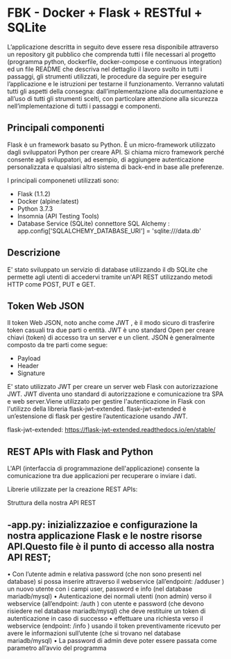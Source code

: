 # FBK - Docker + Flask + RESTful + SQLite

L’applicazione descritta in seguito deve essere resa disponibile attraverso un repository git pubblico che comprenda tutti i file necessari al progetto (programma python, dockerfile, docker-compose e continuous integration) ed un file README che descriva nel dettaglio il lavoro svolto in tutti i passaggi, gli strumenti utilizzati, le procedure da seguire per eseguire l’applicazione e le istruzioni per testarne il funzionamento.
Verranno valutati tutti gli aspetti della consegna: dall’implementazione alla documentazione e all’uso di tutti gli strumenti scelti, con particolare attenzione alla sicurezza nell’implementazione di tutti i passaggi e componenti.

## Principali componenti 

Flask è un framework basato su Python. È un micro-framework utilizzato dagli sviluppatori Python per creare API. Si chiama micro framework perché consente agli sviluppatori, ad esempio, di aggiungere autenticazione personalizzata e qualsiasi altro sistema di back-end in base alle preferenze.

I principali componeneti utilizzati sono:

- Flask (1.1.2)
- Docker (alpine:latest) 
- Python 3.7.3
- Insomnia (API Testing Tools) 
- Database Service (SQLite) connettore SQL Alchemy : app.config['SQLALCHEMY_DATABASE_URI'] = 'sqlite:///data.db'

## Descrizione 

E' stato sviluppato un servizio di database utilizzando il db SQLite che permette agli utenti di accedervi tramite un'API REST utilizzando metodi HTTP come POST, PUT e GET. 


## Token Web JSON 

Il token Web JSON, noto anche come JWT , è il modo sicuro di trasferire token casuali tra due parti o entità. JWT è uno standard Open per creare chiavi (token) di accesso tra un server e un client.
JSON è generalmente composto da tre parti come segue: 

- Payload
- Header
- Signature

E' stato utilizzato JWT per creare un server web Flask con autorizzazione JWT. JWT diventa uno standard di autorizzazione e comunicazione tra SPA e web server.Viene utilizzato per gestire l'autenticazione in Flask con l'utilizzo della libreria flask-jwt-extended. flask-jwt-extended è un’estensione di flask per gestire l’autenticazione usando JWT.

flask-jwt-extended:  https://flask-jwt-extended.readthedocs.io/en/stable/

## REST APIs with Flask and Python

L'API (interfaccia di programmazione dell'applicazione) consente la comunicazione tra due applicazioni per recuperare o inviare i dati. 

Librerie utilizzate per la creazione REST APIs: 





Struttura della nostra API REST

-app.py: inizializzazioe e configurazione la nostra applicazione Flask e le nostre risorse API.Questo file è il punto di 
         accesso alla nostra API REST;
- 









• Con l’utente admin e relativa password (che non sono presenti nel database) si possa inserire attraverso il webservice (all’endpoint: /adduser ) un nuovo utente con i campi user, password e info (nel database mariadb/mysql)
• Autenticazione dei normali utenti (non admin) verso il webservice (all’endpoint: /auth ) con utente e password (che devono risiedere nel database mariadb/mysql) che deve restituire un token di autenticazione in caso di successo
• effettuare una richiesta verso il webservice (endpoint: /info ) usando il token preventivamente ricevuto per avere le informazioni sull’utente (che si trovano nel database mariadb/mysql)
• La password di admin deve poter essere passata come parametro all’avvio del programma











